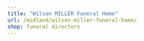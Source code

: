 ```yaml
---
title: "Wilson MILLER Funeral Home"
url: /midland/wilson-miller-funeral-home/
shop: funeral directors
---
```

